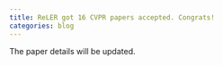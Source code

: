```yaml
---
title: ReLER got 16 CVPR papers accepted. Congrats!
categories: blog
---
```



The paper details will be updated.

